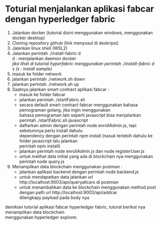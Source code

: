 # Toturial menjalankan aplikasi fabcar dengan hyperledger fabric

1. Jalankan docker (tutorial disini menggunakan windows, menggunakan docker desktop)<br>
2. Cloning repository github (link menyusul di deskripsi)<br>
3. Jalankan linux shell (WSL2)<br>
4. Jalankan perintah ./install-fabric d<br>
   d : menjalankan daemon docker<br>
   <i>jika lihat di tutorial hyperfabric menggunakan perintah ./install-fabric d s (s : install sample)</i><br>
5. masuk ke folder network<br>
6. jalankan perintah ./network.sh down<br>
7. jalankan perintah ./network.sh up<br>
8. Saatnya jalankan smart contract aplikasi fabcar :<br>
   - masuk ke folder fabcar<br>
   - jalankan perintah ./startFabric.sh<br>
   - secara default smart contract fabcar menggunakan bahasa pemograman golang, jika ingin menggunakan<br>
     bahasa pemograman lain seperti javascript bisa menjalankan perintah ./startFabric.sh javascript<br>
   - daftarkan admin dengan perintah node enrollAdmin.js, tapi sebelumnya perlu install dahulu<br>
     dependency dengan perintah npm install (nasuk terlebih dahulu ke folder javascript lalu jalankan<br>
     perintah npm install)<br>
   - jalankan perintah node enrollAdmin.js dan node registerUser.js<br>
   - untuk melihat data initial yang ada di blockchain nya menggunakan perintah node query.js<br>
9. Menampilkan data blockchain menggunakan postman :<br>
   - jalankan aplikasi backend dengan perintah node backend.js<br>
   - untuk mendapatkan data jalankan url http://localhost:9003/api/queryallcars di postman<br>
   - untuk menambahkan data ke blockchain menggunakan method post dengan path url http://localhost:9003/api/addcar<br>
     dilengkapy payload pada body nya<br>

demikian tutorial aplikasi fabcar hyperledger fabric, tutoral berikut nya menampilkan data blockchain<br>
menggunakan hyperledger explorer.<br>
